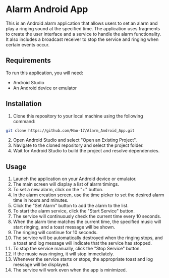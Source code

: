 # Alarm Android App

This is an Android alarm application that allows users to set an alarm and play a ringing sound at the specified time. The application uses fragments to create the user interface and a service to handle the alarm functionality. It also includes a broadcast receiver to stop the service and ringing when certain events occur.

## Requirements<a name="requirements"></a>
To run this application, you will need:
- Android Studio
- An Android device or emulator

## Installation<a name="installation"></a>
1. Clone this repository to your local machine using the following command:
```bash
git clone https://github.com/Mao-17/Alarm_Android_App.git
```
2. Open Android Studio and select "Open an Existing Project".
3. Navigate to the cloned repository and select the project folder.
4. Wait for Android Studio to build the project and resolve dependencies.

## Usage<a name="usage"></a>
1. Launch the application on your Android device or emulator.
2. The main screen will display a list of alarm timings.
3. To set a new alarm, click on the "+" button.
4. In the alarm creation screen, use the time picker to set the desired alarm time in hours and minutes.
5. Click the "Set Alarm" button to add the alarm to the list.
6. To start the alarm service, click the "Start Service" button.
7. The service will continuously check the current time every 10 seconds.
8. When the alarm time matches the current time, the specified music will start ringing, and a toast message will be shown.
9. The ringing will continue for 10 seconds.
10. The service will be automatically destroyed when the ringing stops, and a toast and log message will indicate that the service has stopped.
11. To stop the service manually, click the "Stop Service" button.
12. If the music was ringing, it will stop immediately.
13. Whenever the service starts or stops, the appropriate toast and log message will be displayed.
14. The service will work even when the app is minimized.
